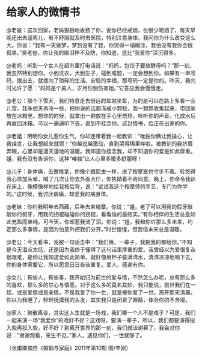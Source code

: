 # 给家人的微情书

@老爸：这次回家，老妈狠狠地表扬了你，说你已经戒烟，也很少喝酒了，每天早晚还出去遛弯儿，有不舒服就及时去医院，特别注意身体。我问你为什么改变这么大。你说：“我有一天做梦，梦到没有了我，你哭得一塌糊涂，我怕没有我你会很孤单。”臭老爸，你让我的眼泪猝不及防，你知道，这比“我爱你”深沉得多。 

@老妈：听到一个女人在超市里打电话说：“妈妈，包饺子要放酵母吗？”那一刻，我忽然特别想你。小到洗衣，大到生子，碰到难题，一定会想到你。如果有一串号码，拨出去，就拨向了琐碎的生活、安稳的幸福，那号码一定是你的。昨天，我向时光许了愿：“妈妈是个美人，岁月你别伤害她。”它答应我会慢慢走。 

@老公：那个下雪天，我们特意走去很远的车站坐车，为的是可以在路上多看一会儿雪。我多想天再冷一些，把你说的话都冻成小颗粒，我一颗颗收集起来，带回家放在冰箱里。想你的时候，就拿出一颗放在手心里焐热，听听你的声音，化成水后再放回冰箱。可以一遍遍听下去，直到不挂念你。这封情书，给正在出差的你。 

@老姐：明明你女儿惹你生气，你却连带着我一起教训：“唯独你俩让我操心，让我挂念，让我想起来就烦！”你越说越激动，直到哭得稀里哗啦。被教训的我挤眉弄眼，心里却是漫天漫地的温暖。我知道你挂念我，却不知道你的爱是如此厚重。姐，我有没有告诉你，这种“唯独”让人心里多暖多舒服呀！ 

@儿子：身体痛，去做推拿，你像个跟屁虫一样，进了按摩室也寸步不离。转悠得我心烦加头晕，喊了几次让你去外面大厅，你执拗着不肯同意。晚上，你命令我趴在床上，像模像样地给我按后背，说：“试试我这个按摩师的手艺，专门为你学的。”这时候，我讨厌病痛，却爱我的病身体。 

@老妹：你约我明年去西藏，后年去柬埔寨。你说：“姐，老了可以用我的假牙敲敲你的假牙，用我的拐棍碰碰你的拐棍，看看谁的最结实。”有你相伴的生活总是如此充盈而单纯。可今天，你却惹我流了泪。你说：“姐，我和你许那么多未来，约定那么多事情，是因为怕意外把我们分开。”时世惶惶，但我信未来总是温暖。 

@老公：今天看书，我被一句话击中：“我们俩，一辈子，我把我的都给你。”不知是今天泪点太低，还是因为我终于懂得了这句话里厚重的爱。我曾经以为爱很复杂很艰难，是你让我知道爱如此简单。就好像用杯子装满清水，清清凉凉地喝下去，你的身体需要它，所以愿意日日夜夜重复。爱人，感谢有你。 

@女儿：有些人，有些事，我开始归为前世的爱与情，不然怎么办呢，总有那么多的喜欢，那么多的甘心与情愿。对于这么多的莫名其妙，我只能说，前世我们在一起，或是爱情或是亲情，不是我爱了你一世，就是被你爱了一世。离开那天清晨，你以为我睡了，轻轻抚摸我的头发，其实我只是闭紧了眼睛，体会你的不舍得。 

@家人：聚散离合，其实这人生就是一场戏，我们哪一个人不是戏子？可是，我们一起来演一场“我爱你”的戏好不好？这戏呀，要演一辈子，所以，我们都要演得投入些再投入些，好不好？到离开世界的那一刻，我们就该谢幕了，我会对你说：“谢谢观看，来生不见。”家人，遇见你们，一世就够了。 

（张甫卿摘自《婚姻与家庭》2011年第10期 图/辛刚）